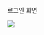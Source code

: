 로그인 화면

<img src="![login](https://github.com/user-attachments/assets/dd8a34b8-9d71-4e44-b6a3-d1aa1397d38a)">
